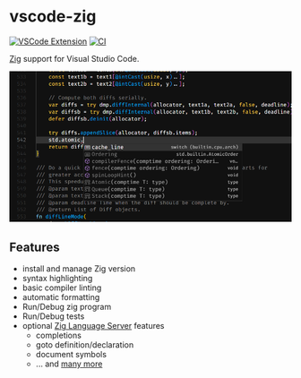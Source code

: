 # vscode-zig

[![VSCode Extension](https://img.shields.io/badge/vscode-extension-brightgreen)](https://marketplace.visualstudio.com/items?itemName=ziglang.vscode-zig)
[![CI](https://github.com/ziglang/vscode-zig/workflows/CI/badge.svg)](https://github.com/ziglang/vscode-zig/actions)

[Zig](http://ziglang.org/) support for Visual Studio Code.

![Syntax Highlighting, Code Completion](./images/example.png)

## Features

- install and manage Zig version
- syntax highlighting
- basic compiler linting
- automatic formatting
- Run/Debug zig program
- Run/Debug tests
- optional [Zig Language Server](https://github.com/zigtools/zls) features
  - completions
  - goto definition/declaration
  - document symbols
  - ... and [many more](https://github.com/zigtools/zls#features)

<!-- 
## Creating .vsix extension file

```
npm install
npm run compile
npx vsce package
``` -->
